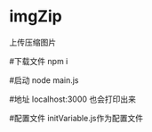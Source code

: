 # imgZip
上传压缩图片

#下载文件
npm i

#启动
node main.js

#地址
localhost:3000
也会打印出来

#配置文件
initVariable.js作为配置文件
